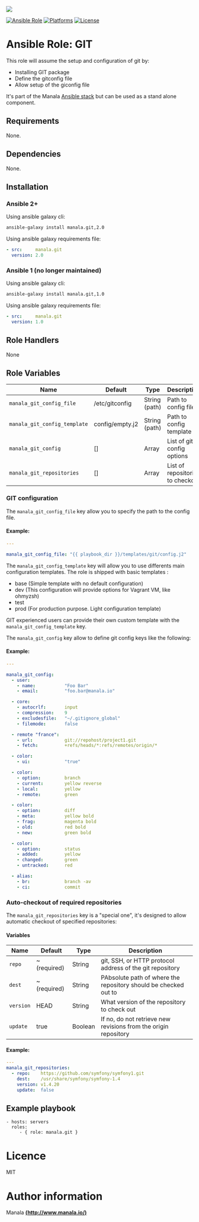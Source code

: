 <img src="http://www.elao.com/images/corpo/logo_red_small.png"/>

[![Ansible Role](https://img.shields.io/ansible/role/5541.svg?style=plastic)](https://galaxy.ansible.com/list#/roles/5541) [![Platforms](https://img.shields.io/badge/platforms-debian-lightgrey.svg?style=plastic)](#) [![License](http://img.shields.io/:license-mit-lightgrey.svg?style=plastic)](#)

# Ansible Role: GIT

This role will assume the setup and configuration of git by:
- Installing GIT package
- Define the gitconfig file
- Allow setup of the giconfig file

It's part of the Manala <a href="http://www.manala.io" target="_blank">Ansible stack</a> but can be used as a stand alone component.

## Requirements

None.

## Dependencies

None.

## Installation

### Ansible 2+

Using ansible galaxy cli:

```bash
ansible-galaxy install manala.git,2.0
```

Using ansible galaxy requirements file:

```yaml
- src:     manala.git
  version: 2.0
```

### Ansible 1 (no longer maintained)

Using ansible galaxy cli:

```bash
ansible-galaxy install manala.git,1.0
```

Using ansible galaxy requirements file:

```yaml
- src:     manala.git
  version: 1.0
```

## Role Handlers

None

## Role Variables

| Name                         | Default           | Type          | Description                      |
|----------------------------- |------------------ |-------------- |--------------------------------- |
| `manala_git_config_file`     | /etc/gitconfig    | String (path) | Path to config file              |
| `manala_git_config_template` | config/empty.j2   | String (path) | Path to config template          |
| `manala_git_config`          | []                | Array         | List of git config options       |
| `manala_git_repositories`    | []                | Array         | List of repositories to checkout |

### GIT configuration

The `manala_git_config_file` key allow you to specify the path to the config file.

#### Example:

```yaml
---

manala_git_config_file: "{{ playbook_dir }}/templates/git/config.j2"
```

The `manala_git_config_template` key will allow you to use differents main configuration templates. The role is shipped with basic templates :

- base (Simple template with no default configuration)
- dev (This configuration will provide options for Vagrant VM, like ohmyzsh)
- test
- prod (For production purpose. Light configuration template)

GIT experienced users can provide their own custom template with the `manala_git_config_template` key.

The `manala_git_config` key allow to define git config keys like the following:

#### Example:

```yaml
---

manala_git_config:
  - user:
    - name:           "Foo Bar"
    - email:          "foo.bar@manala.io"

  - core:
    - autocrlf:       input
    - compression:    9
    - excludesfile:   "~/.gitignore_global"
    - filemode:       false

  - remote "france":
    - url:            git://repohost/project1.git
    - fetch:          +refs/heads/*:refs/remotes/origin/*

  - color:
    - ui:             "true"

  - color:
    - option:         branch
    - current:        yellow reverse
    - local:          yellow
    - remote:         green

  - color:
    - option:         diff
    - meta:           yellow bold
    - frag:           magenta bold
    - old:            red bold
    - new:            green bold

  - color:
    - option:         status
    - added:          yellow
    - changed:        green
    - untracked:      red

  - alias:
    - br:             branch -av
    - ci:             commit
```

### Auto-checkout of required repositories

The `manala_git_repositories` key is a "special one", it's designed to allow automatic checkout of specified repositories:

#### Variables

| Name      | Default      | Type       | Description                                                     |
|-----------|------------- |----------- |---------------------------------------------------------------- |
| `repo`    | ~ (required) | String     | git, SSH, or HTTP protocol address of the git repository        |
| `dest`    | ~ (required) | String     | PAbsolute path of where the repository should be checked out to |
| `version` | HEAD         | String     | What version of the repository to check out                     |
| `update`  | true         | Boolean    | If no, do not retrieve new revisions from the origin repository |

#### Example:

```yaml
---
manala_git_repositories:
  - repo:    https://github.com/symfony/symfony1.git
    dest:    /usr/share/symfony/symfony-1.4
    version: v1.4.20
    update:  false
```

## Example playbook

    - hosts: servers
      roles:
         - { role: manala.git }

# Licence

MIT

# Author information

Manala [**(http://www.manala.io/)**](http://www.manala.io)
